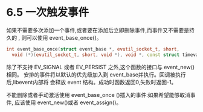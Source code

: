# 6.5 一次触发事件


如果不需要多次添加一个事件,或者要在添加后立即删除事件,而事件又不需要是持久的 , 则可以使用 event_base_once()。

```cpp
int event_base_once(struct event_base *, evutil_socket_t, short,
  void (*)(evutil_socket_t, short, void *), void *, const struct timeval *);
```

除了不支持 EV_SIGNAL 或者 EV_PERSIST 之外,这个函数的接口与 event_new()相同。 安排的事件将以默认的优先级加入到 event_base并执行。回调被执行后,libevent内部将 会释放 event 结构。成功时函数返回0,失败时返回-1。

不能删除或者手动激活使用 event_base_once ()插入的事件:如果希望能够取消事件, 应该使用 event_new()或者 event_assign()。
